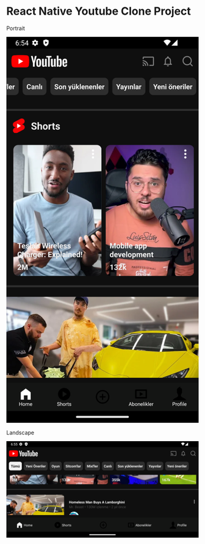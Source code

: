 # React Native Youtube Clone Project

Portrait

![Portrait](assets/1.png)

Landscape

![Landscape](assets/2.png)